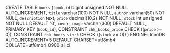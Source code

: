 CREATE TABLE `books` (
  `book_id` bigint unsigned NOT NULL AUTO_INCREMENT,
  `title` varchar(100) NOT NULL,
  `author` varchar(50) NOT NULL,
  `description` text,
  `price` decimal(10,2) NOT NULL,
  `stock` int unsigned NOT NULL DEFAULT '0',
  `cover_image` varchar(300) DEFAULT NULL,
  PRIMARY KEY (`book_id`),
  CONSTRAINT `chk_books_price` CHECK ((`price` >= 0)),
  CONSTRAINT `chk_books_stock` CHECK ((`stock` >= 0))
) ENGINE=InnoDB AUTO_INCREMENT=5 DEFAULT CHARSET=utf8mb4 COLLATE=utf8mb4_0900_ai_ci

